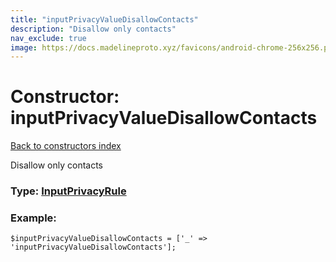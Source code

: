 ```yaml
---
title: "inputPrivacyValueDisallowContacts"
description: "Disallow only contacts"
nav_exclude: true
image: https://docs.madelineproto.xyz/favicons/android-chrome-256x256.png
---
```

# Constructor: inputPrivacyValueDisallowContacts  
[Back to constructors index](/API_docs/constructors/index.html)



Disallow only contacts




### Type: [InputPrivacyRule](/API_docs/types/InputPrivacyRule.html)


### Example:

```
$inputPrivacyValueDisallowContacts = ['_' => 'inputPrivacyValueDisallowContacts'];
```  
